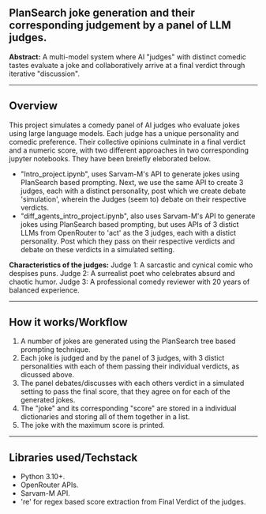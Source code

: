 ## PlanSearch joke generation and their corresponding judgement by a panel of LLM judges.

**Abstract:**
A multi-model system where AI "judges" with distinct comedic tastes evaluate a joke and collaboratively arrive at a final verdict through iterative "discussion".

---

## Overview

This project simulates a comedy panel of AI judges who evaluate jokes using large language models. Each judge has a unique personality and comedic preference. Their collective opinions culminate in a final verdict and a numeric score, with two different approaches in two corresponding jupyter notebooks. They have been breiefly eleborated below.
* "Intro_project.ipynb", uses Sarvam-M's API to generate jokes using PlanSearch based prompting. Next, we use the same API to create 3 judges, each with a distinct personality, post which we create debate 'simulation', wherein the Judges (seem to) debate on their respective verdicts.
* "diff_agents_intro_project.ipynb", also uses Sarvam-M's API to generate jokes using PlanSearch based prompting, but uses APIs of 3 distict LLMs from OpenRouter to 'act' as the 3 judges, each with a distict personality. Post which they pass on their respective verdicts and debate on these verdicts in a simulated setting.

**Characteristics of the judges:**
Judge 1: A sarcastic and cynical comic who despises puns.
Judge 2: A surrealist poet who celebrates absurd and chaotic humor.
Judge 3: A professional comedy reviewer with 20 years of balanced experience.

---

## How it works/Workflow

1. A number of jokes are generated using the PlanSearch tree based prompting technique.
2. Each joke is judged and by the panel of 3 judges, with 3 distict personalities with each of them passing their individual verdicts, as dicussed above.
3. The panel debates/discusses with each others verdict in a simulated setting to pass the final score, that they agree on for each of the generated jokes.
4. The "joke" and its corresponding "score" are stored in a individual dictionaries and storing all of them together in a list.
5. The joke with the maximum score is printed.

---

## Libraries used/Techstack

* Python 3.10+.
* OpenRouter APIs.
* Sarvam-M API.
* 're' for regex based score extraction from Final Verdict of the judges.
